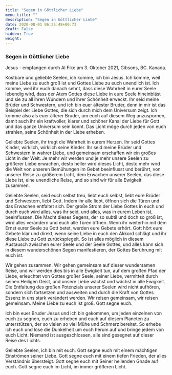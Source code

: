 ```yaml
---
title: "Segen in Göttlicher Liebe"
menu_title: ""
description: "Segen in Göttlicher Liebe"
date: 2020-08-01 06:25:48+00:73
draft: False
hidden: True
weight:
---
```

### Segen in Göttlicher Liebe

Jesus - empfangen durch Al Fike am 3. Oktober 2021, Gibsons, BC. Kanada.

Kostbare und geliebte Seelen, ich komme, ich bin Jesus. Ich komme, weil meine Liebe zu euch groß ist und Gottes Liebe zu euch unendlich ist. Ich komme, weil ihr euch danach sehnt, dass diese Wahrheit in eurer Seele lebendig wird, dass der Atem Gottes diese Liebe in eure Seele hineinbläst und sie zu all ihren Wundern und ihrer Schönheit erweckt. Ihr seid meine Brüder und Schwestern, und ich bin euer ältester Bruder, denn in mir ist das Beispiel der Liebe Gottes, die sich durch mich dem Universum zeigt. Ich komme also als euer älterer Bruder, um euch auf diesem Weg anzuspornen, damit auch ihr ein kraftvoller, klarer und schöner Kanal der Liebe für Gott und das ganze Universum sein könnt. Das Licht möge durch jeden von euch strahlen, seine Schönheit in der Liebe erheben.

Geliebte Seelen, ihr tragt die Wahrheit in eurem Herzen. Ihr seid Gottes Kinder, wirklich, wirklich seine Kinder. Ihr seid meine Brüder und Schwestern in wahrer Liebe, und gemeinsam erschaffen wir ein großes Licht in der Welt. Je mehr wir werden und je mehr unsere Seelen zu größerer Liebe erwachen, desto heller wird dieses Licht, desto mehr wird die Welt von unseren Bemühungen im Gebet beeinflusst und berührt, von unserer Reise zu größerem Licht, dem Erwachen unserer Seelen, das diese Liebe ist, eine unendliche Reise, und so sind wir für alle Ewigkeit zusammen.

Geliebte Seelen, seid euch selbst treu, liebt euch selbst, liebt eure Brüder und Schwestern, liebt Gott. Indem ihr alle liebt, öffnen sich die Türen und das Erwachen entfaltet sich. Der große Strom der Liebe Gottes in euch und durch euch wird alles, was ihr seid, und alles, was in eurem Leben ist, beeinflussen. Die Macht dieses Segens, der so subtil und doch so groß ist, wird alles verändern und euch alle Türen öffnen. Wenn ihr weiterhin mit dem Ernst eurer Seele zu Gott betet, werden eure Gebete erhört. Gott hört eure Gebete klar und direkt, wenn seine Liebe in euch den Akkord schlägt und ihr diese Liebe zu Gott zurückspiegelt. So ist alles möglich in diesem Austausch zwischen eurer Seele und der Seele Gottes, und alles kann sich in diesem wunderschönen Segen manifestieren, der Gottes Berührung mit euch ist.

Wir gehen zusammen. Wir gehen gemeinsam auf dieser wundersamen Reise, und wir werden dies bis in alle Ewigkeit tun, auf dem großen Pfad der Liebe, erleuchtet von Gottes großer Seele, seiner Liebe, vermittelt durch seinen Heiligen Geist, und unsere Liebe wächst und wächst in alle Ewigkeit. Die Entfaltung des großen Potenzials unserer Seelen wird nicht aufhören, sondern sich fortsetzen und ausweiten und durch die Kraft von Gottes Essenz in uns stark verändert werden. Wir reisen gemeinsam, wir reisen gemeinsam. Meine Liebe zu euch ist groß. Gott segne euch.

Ich bin euer Bruder Jesus und ich bin gekommen, um jeden einzelnen von euch zu segnen, euch zu erheben und euch auf diesem Planeten zu unterstützen, der so vielen so viel Mühe und Schmerz bereitet. So erhebe ich euch und löse die Dunkelheit um euch herum auf und bringe jedem von euch Licht. Niemand ist ausgeschlossen, alle sind gesegnet auf dieser Reise des Lichts.

Geliebte Seelen, ich bin mit euch. Gott segne euch mit einem mächtigen Einströmen seiner Liebe. Gott segne euch mit einem tiefen Frieden, der alles Verständnis übersteigt. Gott segne euch mit Seiner heilenden Gnade auf euch. Gott segne euch im Licht, im immer größeren Licht.
